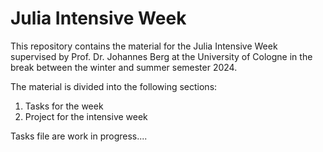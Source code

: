<!-- Give an overview of whatever there is -->

# Julia Intensive Week

This repository contains the material for the Julia Intensive Week supervised by Prof. Dr. Johannes Berg at the University of Cologne in the break between the winter and summer semester 2024.
 
The material is divided into the following sections:

1. Tasks for the week
2. Project for the intensive week

Tasks file are work in progress....
